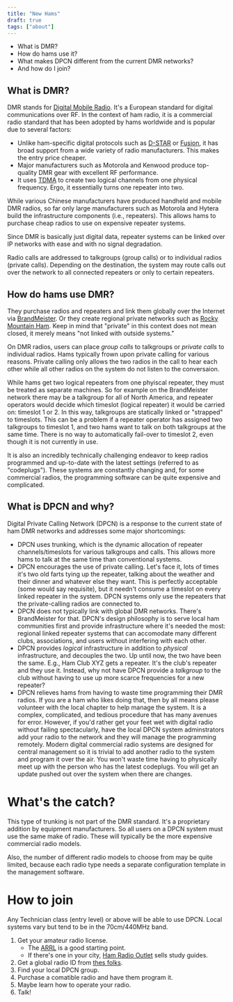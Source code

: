 ```yaml
---
title: "New Hams"
draft: true
tags: ["about"]
---
```


* What is DMR?
* How do hams use it?
* What makes DPCN different from the current DMR networks?
* And how do I join?

<!--more-->

## What is DMR?

DMR stands for [Digital Mobile Radio](https://en.wikipedia.org/wiki/Digital_mobile_radio). It's a European standard for digital communications over RF. In the context of ham radio, it is a commercial radio standard that has been adopted by hams worldwide and is popular due to several factors:

* Unlike ham-specific digital protocols such as [D-STAR](https://en.wikipedia.org/wiki/D-STAR) or [Fusion](http://systemfusion.yaesu.com/what-is-system-fusion/), it has broad support from a wide variety of radio manufacturers. This makes the entry price cheaper.
* Major manufacturers such as Motorola and Kenwood produce top-quality DMR gear with excellent RF performance.
* It uses [TDMA](https://en.wikipedia.org/wiki/Time-division_multiple_access) to create two logical channels from one physical frequency. Ergo, it essentially turns one repeater into two.

While various Chinese manufacturers have produced handheld and mobile DMR radios, so far only large manufacturers such as Motorola and Hytera build the infrastructure components (i.e., repeaters). This allows hams to purchase cheap radios to use on expensive repeater systems.

Since DMR is basically just digital data, repeater systems can be linked over IP networks with ease and with no signal degradation.

Radio calls are addressed to talkgroups (group calls) or to individual radios (private calls). Depending on the destination, the system may route calls out over the network to all connected repeaters or only to certain repeaters.

## How do hams use DMR?

They purchase radios and repeaters and link them globally over the Internet via [BrandMeister](https://brandmeister.network). Or they create regional private networks such as [Rocky Mountain Ham](https://www.rmham.org). Keep in mind that "private" in this context does not mean closed, it merely means "not linked with outside systems."

On DMR radios, users can place *group calls* to talkgroups or *private calls* to individual radios. Hams typically frown upon private calling for various reasons. Private calling only allows the two radios in the call to hear each other while all other radios on the system do not listen to the conversaion.

While hams get two logical repeaters from one phyiscal repeater, they must be treated as separate machines. So for example on the BrandMeister network there may be a talkgroup for all of North America, and repeater operators would decide which timeslot (logical repeater) it would be carried on: timeslot 1 or 2. In this way, talkgroups are statically linked or "strapped" to timeslots. This can be a problem if a repeater operator has assigned two talkgroups to timeslot 1, and two hams want to talk on both talkgroups at the same time. There is no way to automatically fail-over to timeslot 2, even though it is not currently in use.

It is also an incredibly technically challenging endeavor to keep radios programmed and up-to-date with the latest settings (referred to as "codeplugs"). These systems are constantly changing and, for some commercial radios, the programming software can be quite expensive and complicated.

## What is DPCN and why?

Digital Private Calling Network (DPCN) is a response to the current state of ham DMR networks and addresses some major shortcomings:

* DPCN uses trunking, which is the dynamic allocation of repeater channels/timeslots for various talkgroups and calls. This allows more hams to talk at the same time than conventional systems.
* DPCN encourages the use of private calling. Let's face it, lots of times it's two old farts tying up the repeater, talking about the weather and their dinner and whatever else they want. This is perfectly acceptable (some would say requisite), but it needn't consume a timeslot on every linked repeater in the system. DPCN systems only use the repeaters that the private-calling radios are connected to.
* DPCN does not typically link with global DMR networks. There's BrandMeister for that. DPCN's design philosophy is to serve local ham communities first and provide infrastructure where it's needed the most: regional linked repeater systems that can accomodate many different clubs, associations, and users without interfering with each other.
* DPCN provides *logical* infrastructure in addition to *physical* infrastructure, and decouples the two. Up until now, the two have been the same. E.g., Ham Club XYZ gets a repeater. It's the club's repeater and they use it. Instead, why not have DPCN provide a *talkgroup* to the club without having to use up more scarce frequencies for a new repeater?
* DPCN relieves hams from having to waste time programming their DMR radios. If you are a ham who likes doing that, then by all means please volunteer with the local chapter to help manage the system. It is a complex, complicated, and tedious procedure that has many avenues for error. However, if you'd rather get your feet wet with digital radio without failing spectacularly, have the local DPCN system adminstrators add your radio to the network and they will manage the programming remotely. Modern digital commercial radio systems are designed for central management so it is trivial to add another radio to the system and program it over the air. You won't waste time having to physically meet up with the person who has the latest codeplugs. You will get an update pushed out over the system when there are changes.

# What's the catch?

This type of trunking is not part of the DMR standard. It's a proprietary addition by equipment manufacturers. So all users on a DPCN system must use the same make of radio. These will typically be the more expensive commercial radio models.

Also, the number of different radio models to choose from may be quite limited, because each radio type needs a separate configuration template in the management software.

# How to join

Any Technician class (entry level) or above will be able to use DPCN. Local systems vary but tend to be in the 70cm/440MHz band.

1. Get your amateur radio license.
   * The [ARRL](http://www.arrl.org/getting-licensed) is a good starting point.
   * If there's one in your city, [Ham Radio Outlet](https://www.hamradio.com) sells study guides.
1. Get a global radio ID from [thes folks](https://radioid.net).
1. Find your local DPCN group.
1. Purchase a comatible radio and have them program it.
1. Maybe learn how to operate your radio.
1. Talk!